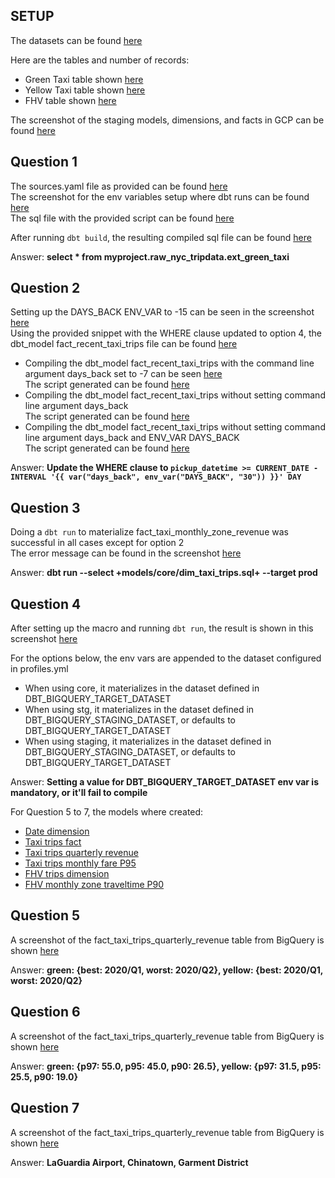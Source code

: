## SETUP

The datasets can be found [here](./images/datasets_in_gcs.png) <br/>

Here are the tables and number of records:
* Green Taxi table shown [here](./images/green_taxi_records_bq.png) <br/>
* Yellow Taxi table shown [here](./images/yellow_taxi_records_bq.png) <br/>
* FHV table shown [here](./images/fhv_records_bq.png) <br/>

The screenshot of the staging models, dimensions, and facts in GCP can be found [here](./images/data_objects_bq.png) <br/>


## Question 1
The sources.yaml file as provided can be found [here](./sources.yml)<br/>
The screenshot for the env variables setup where dbt runs can be found [here](./images/hw4_q1_1.png)<br/>
The sql file with the provided script can be found [here](./ext_green_taxi.sql)<br/>

After running `dbt build`, the resulting compiled sql file can be found [here](./ext_green_taxi_compiled.sql)

Answer: **select * from myproject.raw_nyc_tripdata.ext_green_taxi**

## Question 2
Setting up the DAYS_BACK ENV_VAR to -15 can be seen in the screenshot [here](./images/hw4_q2_1.png)<br/>
Using the provided snippet with the WHERE clause updated to option 4, the dbt_model fact_recent_taxi_trips file can be found [here](./fact_recent_taxi_trips.sql)<br/>

* Compiling the dbt_model fact_recent_taxi_trips with the command line argument days_back set to -7 can be seen [here](./images/hw4_q2_2.png)<br/>
The script generated can be found [here](./fact_recent_taxi_trips_compiled_using_cmd_line_args.sql)
* Compiling the dbt_model fact_recent_taxi_trips without setting command line argument days_back<br/>
The script generated can be found [here](./fact_recent_taxi_trips_compiled_without_cmd_line_args.sql)
* Compiling the dbt_model fact_recent_taxi_trips without setting command line argument days_back and ENV_VAR DAYS_BACK<br/>
The script generated can be found [here](./fact_recent_taxi_trips_compiled_without_command_line_args_and_env_vars.sql)

Answer: **Update the WHERE clause to `pickup_datetime >= CURRENT_DATE - INTERVAL '{{ var("days_back", env_var("DAYS_BACK", "30")) }}' DAY`**

## Question 3
Doing a `dbt run` to materialize fact_taxi_monthly_zone_revenue was successful in all cases except for option 2<br/>
The error message can be found in the screenshot [here](./images/hw4_q3_1.png)

Answer: **dbt run --select +models/core/dim_taxi_trips.sql+ --target prod**

## Question 4
After setting up the macro and running `dbt run`, the result is shown in this screenshot [here](./images/hw4_q4_1.png)<br/>

For the options below, the env vars are appended to the dataset configured in profiles.yml
* When using core, it materializes in the dataset defined in DBT_BIGQUERY_TARGET_DATASET<br/>
* When using stg, it materializes in the dataset defined in DBT_BIGQUERY_STAGING_DATASET, or defaults to DBT_BIGQUERY_TARGET_DATASET<br/>
* When using staging, it materializes in the dataset defined in DBT_BIGQUERY_STAGING_DATASET, or defaults to DBT_BIGQUERY_TARGET_DATASET<br/>

Answer: **Setting a value for  DBT_BIGQUERY_TARGET_DATASET env var is mandatory, or it'll fail to compile**


For Question 5 to 7, the models where created:
* [Date dimension](./dim_date.sql)
* [Taxi trips fact](./fact_taxi_trips.sql)
* [Taxi trips quarterly revenue](./fact_taxi_trips_quarterly_revenue.sql)
* [Taxi trips monthly fare P95](./fact_taxi_trips_monthly_fare_p95.sql)
* [FHV trips dimension](./dim_fhv_trips.sql)
* [FHV monthly zone traveltime P90](./fact_fhv_monthly_zone_traveltime_p90.sql)

## Question 5
A screenshot of the fact_taxi_trips_quarterly_revenue table from BigQuery is shown [here](./images/hw4_q5_1.png)<br/>

Answer: **green: {best: 2020/Q1, worst: 2020/Q2}, yellow: {best: 2020/Q1, worst: 2020/Q2}**

## Question 6
A screenshot of the fact_taxi_trips_quarterly_revenue table from BigQuery is shown [here](./images/hw4_q6_1.png)<br/>

Answer: **green: {p97: 55.0, p95: 45.0, p90: 26.5}, yellow: {p97: 31.5, p95: 25.5, p90: 19.0}**

## Question 7
A screenshot of the fact_taxi_trips_quarterly_revenue table from BigQuery is shown [here](./images/hw4_q7_1.png)<br/>

Answer: **LaGuardia Airport, Chinatown, Garment District**

